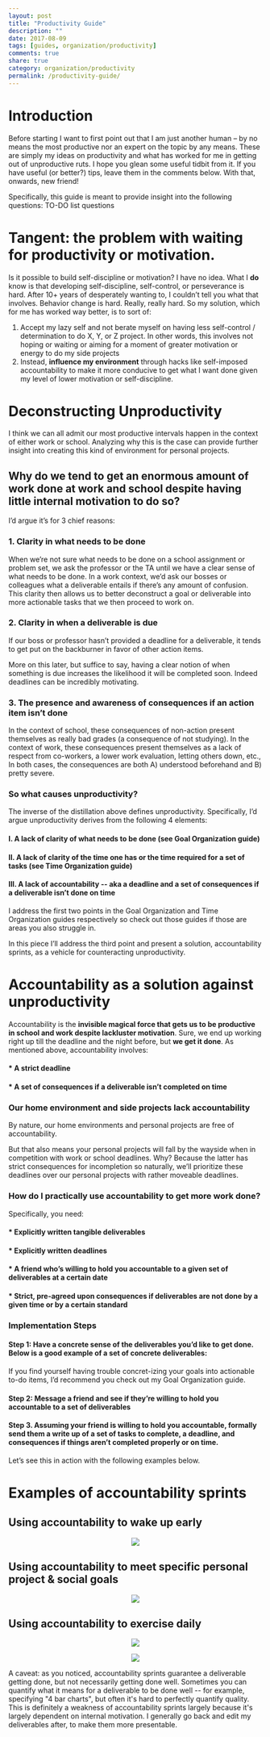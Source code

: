 ```yaml
---
layout: post
title: "Productivity Guide"
description: ""
date: 2017-08-09
tags: [guides, organization/productivity]
comments: true
share: true
category: organization/productivity
permalink: /productivity-guide/
---
```


# Introduction

Before starting I want to first point out that I am just another human – by no means the most productive nor an expert on the topic by any means. These are simply my ideas on productivity and what has worked for me in getting out of unproductive ruts. I hope you glean some useful tidbit from it. If you have useful (or better?) tips, leave them in the comments below. With that, onwards, new friend!

Specifically, this guide is meant to provide insight into the following questions:
TO-DO list questions

# Tangent: the problem with waiting for productivity or motivation.

Is it possible to build self-discipline or motivation? I have no idea. What I **do** know is that developing self-discipline, self-control, or perseverance is hard. After 10+ years of desperately wanting to, I couldn’t tell you what that involves. Behavior change is hard. Really, really hard. So my solution, which for me has worked way better, is to sort of:

1. Accept my lazy self and not berate myself on having less self-control / determination to do X, Y, or Z project. In other words, this involves not hoping or waiting or aiming for a moment of greater motivation or energy to do my side projects
2. Instead, __influence my environment__ through hacks like self-imposed accountability to make it more conducive to get what I want done given my level of lower motivation or self-discipline. 

# Deconstructing Unproductivity
I think we can all admit our most productive intervals happen in the context of either work or school. Analyzing why this is the case can provide further insight into creating this kind of environment for personal projects. 

## Why do we tend to get an enormous amount of work done at work and school despite having little internal motivation to do so? 

I’d argue it’s for 3 chief reasons:

### 1. Clarity in what needs to be done

When we’re not sure what needs to be done on a school assignment or problem set, we ask the professor or the TA until we have a clear sense of what needs to be done. In a work context, we’d ask our bosses or colleagues what a deliverable entails if there’s any amount of confusion. This clarity then allows us to better deconstruct a goal or deliverable into more actionable tasks that we then proceed to work on. 

### 2. Clarity in when a deliverable is due

If our boss or professor hasn’t provided a deadline for a deliverable, it tends to get put on the backburner in favor of other action items.

More on this later, but suffice to say, having a clear notion of when something is due increases the likelihood it will be completed soon. Indeed deadlines can be incredibly motivating. 

### 3. The presence and awareness of consequences if an action item isn’t done

In the context of school, these consequences of non-action present themselves as really bad grades (a consequence of not studying). In the context of work, these consequences present themselves as a lack of respect from co-workers, a lower work evaluation, letting others down, etc., In both cases, the consequences are both A) understood beforehand and B) pretty severe. 

### So what causes unproductivity?
The inverse of the distillation above defines unproductivity. Specifically, I’d argue unproductivity derives from the following 4 elements:

#### I. A lack of clarity of what needs to be done (see Goal Organization guide) 
#### II. A lack of clarity of the time one has or the time required for a set of tasks (see Time Organization guide)
#### III. A lack of accountability -- aka a deadline and a set of consequences if a deliverable isn’t done on time

I address the first two points in the Goal Organization and Time Organization guides respectively so check out those guides if those are areas you also struggle in. 

In this piece I’ll address the third point and present a solution, accountability sprints, as a vehicle for counteracting unproductivity. 

# Accountability as a solution against unproductivity

Accountability is the __invisible magical force that gets us to be productive in school and work despite lackluster motivation__. Sure, we end up working right up till the deadline and the night before, but __we get it done__. As mentioned above, accountability involves: 

#### * A strict deadline 
#### * A set of consequences if a deliverable isn’t completed on time

### Our home environment and side projects lack accountability 

By nature, our home environments and personal projects are free of accountability. 

But that also means your personal projects will fall by the wayside when in competition with work or school deadlines. Why? Because the latter has strict consequences for incompletion so naturally, we’ll prioritize these deadlines over our personal projects with rather moveable deadlines. 

### How do I practically use accountability to get more work done?

Specifically, you need: 

#### * Explicitly written tangible deliverables
#### * Explicitly written deadlines
#### * A friend who’s willing to hold you accountable to a given set of deliverables at a certain date
#### * Strict, pre-agreed upon consequences if deliverables are not done by a given time or by a certain standard

### Implementation Steps

#### Step 1: Have a concrete sense of the deliverables you’d like to get done. Below is a good example of a set of concrete deliverables: 

If you find yourself having trouble concret-izing your goals into actionable to-do items, I’d recommend you check out my Goal Organization guide.

#### Step 2: Message a friend and see if they’re willing to hold you accountable to a set of deliverables 

#### Step 3. Assuming your friend is willing to hold you accountable, formally send them a write up of a set of tasks to complete, a deadline, and consequences if things aren’t completed properly or on time. 

Let’s see this in action with the following examples below. 

# Examples of accountability sprints 

## Using accountability to wake up early

<p align="center">
  <img src="/images/accountability-wake-up.png">
</p>

## Using accountability to meet specific personal project & social goals

<p align="center">
  <img src="/images/accountability-wilson.png">
</p>

## Using accountability to exercise daily

<p align="center">
  <img src="/images/accountability-workout.png">
</p>

<p align="center">
  <img src="/images/accountability-fitbit.png">
</p>

A caveat: as you noticed, accountability sprints guarantee a deliverable getting done, but not necessarily getting done well. Sometimes you can quantify what it means for a deliverable to be done well -- for example, specifying "4 bar charts", but often it's hard to perfectly quantify quality. This is definitely a weakness of accountability sprints largely because it's largely dependent on internal motivation. I generally go back and edit my deliverables after, to make them more presentable.
